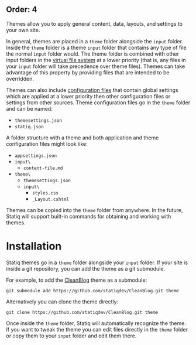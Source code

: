 Order: 4
---
Themes allow you to apply general content, data, layouts, and settings to your own site.

In general, themes are placed in a `theme` folder alongside the `input` folder.
Inside the `theme` folder is a theme `input` folder that contains any type of file the normal `input` folder would.
The theme folder is combined with other input folders in the [virtual file system](xref:files-and-paths#virtual-file-system)
at a lower priority (that is, any files in your `input` folder will take precedence over theme files). Themes can take advantage
of this property by providing files that are intended to be overridden.

Themes can also include [configuration files](xref:settings#configuration-files) that contain global settings which are applied
at a lower priority then other configuration files or settings from other sources. Theme configuration files go in the `theme`
folder and can be named:

- `themesettings.json`
- `statiq.json`

A folder structure with a theme and both application and theme configuration files might look like:

- `appsettings.json`
- `input\`
  - `content-file.md`
- `theme\`
  - `themesettings.json`
  - `input\`
    - `styles.css`
    - `_Layout.cshtml`

Themes can be copied into the `theme` folder from anywhere. In the future, Statiq will support built-in commands for
obtaining and working with themes.

# Installation

Statiq themes go in a `theme` folder alongside your `input` folder. If your site is inside a git repository, you can add the theme as a git submodule.

For example, to add the [CleanBlog](https://github.com/statiqdev/CleanBlog) theme as a submodule:

```
git submodule add https://github.com/statiqdev/CleanBlog.git theme
```

Alternatively you can clone the theme directly:

```
git clone https://github.com/statiqdev/CleanBlog.git theme
```

Once inside the `theme` folder, Statiq will automatically recognize the theme. If you want to tweak the theme you can edit files directly in the `theme` folder or copy them to your `input` folder and edit them there.
